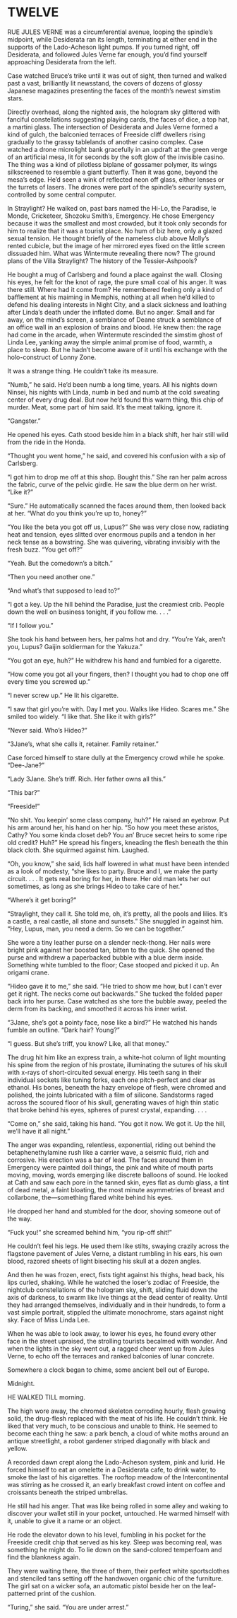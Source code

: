 # TWELVE


RUE JULES VERNE was a circumferential avenue, looping the spindle’s midpoint, while Desiderata ran its length, terminating at either end in the supports of the Lado-Acheson light pumps. If you turned right, off Desiderata, and followed Jules Verne far enough, you’d find yourself approaching Desiderata from the left.

Case watched Bruce’s trike until it was out of sight, then turned and walked past a vast, brilliantly lit newsstand, the covers of dozens of glossy Japanese magazines presenting the faces of the month’s newest simstim stars.

Directly overhead, along the nighted axis, the hologram sky glittered with fanciful constellations suggesting playing cards, the faces of dice, a top hat, a martini glass. The intersection of Desiderata and Jules Verne formed a kind of gulch, the balconied terraces of Freeside cliff dwellers rising gradually to the grassy tablelands of another casino complex. Case watched a drone microlight bank gracefully in an updraft at the green verge of an artificial mesa, lit for seconds by the soft glow of the invisible casino. The thing was a kind of pilotless biplane of gossamer polymer, its wings silkscreened to resemble a giant butterfly. Then it was gone, beyond the mesa’s edge. He’d seen a wink of reflected neon off glass, either lenses or the turrets of lasers. The drones were part of the spindle’s security system, controlled by some central computer.

In Straylight? He walked on, past bars named the Hi-Lo, the Paradise, le Monde, Cricketeer, Shozoku Smith’s, Emergency. He chose Emergency because it was the smallest and most crowded, but it took only seconds for him to realize that it was a tourist place. No hum of biz here, only a glazed sexual tension. He thought briefly of the nameless club above Molly’s rented cubicle, but the image of her mirrored eyes fixed on the little screen dissuaded him. What was Wintermute revealing there now? The ground plans of the Villa Straylight? The history of the Tessier-Ashpools?

He bought a mug of Carlsberg and found a place against the wall. Closing his eyes, he felt for the knot of rage, the pure small coal of his anger. It was there still. Where had it come from? He remembered feeling only a kind of bafflement at his maiming in Memphis, nothing at all when he’d killed to defend his dealing interests in Night City, and a slack sickness and loathing after Linda’s death under the inflated dome. But no anger. Small and far away, on the mind’s screen, a semblance of Deane struck a semblance of an office wall in an explosion of brains and blood. He knew then: the rage had come in the arcade, when Wintermute rescinded the simstim ghost of Linda Lee, yanking away the simple animal promise of food, warmth, a place to sleep. But he hadn’t become aware of it until his exchange with the holo-construct of Lonny Zone.

It was a strange thing. He couldn’t take its measure.

“Numb,” he said. He’d been numb a long time, years. All his nights down Ninsei, his nights with Linda, numb in bed and numb at the cold sweating center of every drug deal. But now he’d found this warm thing, this chip of murder. Meat, some part of him said. It’s the meat talking, ignore it.

“Gangster.”

He opened his eyes. Cath stood beside him in a black shift, her hair still wild from the ride in the Honda.

“Thought you went home,” he said, and covered his confusion with a sip of Carlsberg.

“I got him to drop me off at this shop. Bought this.” She ran her palm across the fabric, curve of the pelvic girdle. He saw the blue derm on her wrist. “Like it?”

“Sure.” He automatically scanned the faces around them, then looked back at her. “What do you think you’re up to, honey?”

“You like the beta you got off us, Lupus?” She was very close now, radiating heat and tension, eyes slitted over enormous pupils and a tendon in her neck tense as a bowstring. She was quivering, vibrating invisibly with the fresh buzz. “You get off?”

“Yeah. But the comedown’s a bitch.”

“Then you need another one.”

“And what’s that supposed to lead to?”

“I got a key. Up the hill behind the Paradise, just the creamiest crib. People down the well on business tonight, if you follow me. . . .”

“If I follow you.”

She took his hand between hers, her palms hot and dry. “You’re Yak, aren’t you, Lupus? Gaijin soldierman for the Yakuza.”

“You got an eye, huh?” He withdrew his hand and fumbled for a cigarette.

“How come you got all your fingers, then? I thought you had to chop one off every time you screwed up.”

“I never screw up.” He lit his cigarette.

“I saw that girl you’re with. Day I met you. Walks like Hideo. Scares me.” She smiled too widely. “I like that. She like it with girls?”

“Never said. Who’s Hideo?”

“3Jane’s, what she calls it, retainer. Family retainer.”

Case forced himself to stare dully at the Emergency crowd while he spoke. “Dee-Jane?”

“Lady 3Jane. She’s triff. Rich. Her father owns all this.”

“This bar?”

“Freeside!”

“No shit. You keepin’ some class company, huh?” He raised an eyebrow. Put his arm around her, his hand on her hip. “So how you meet these aristos, Cathy? You some kinda closet deb? You an’ Bruce secret heirs to some ripe old credit? Huh?” He spread his fingers, kneading the flesh beneath the thin black cloth. She squirmed against him. Laughed.

“Oh, you know,” she said, lids half lowered in what must have been intended as a look of modesty, “she likes to party. Bruce and I, we make the party circuit. . . . It gets real boring for her, in there. Her old man lets her out sometimes, as long as she brings Hideo to take care of her.”

“Where’s it get boring?”

“Straylight, they call it. She told me, oh, it’s pretty, all the pools and lilies. It’s a castle, a real castle, all stone and sunsets.” She snuggled in against him. “Hey, Lupus, man, you need a derm. So we can be together.”

She wore a tiny leather purse on a slender neck-thong. Her nails were bright pink against her boosted tan, bitten to the quick. She opened the purse and withdrew a paperbacked bubble with a blue derm inside. Something white tumbled to the floor; Case stooped and picked it up. An origami crane.

“Hideo gave it to me,” she said. “He tried to show me how, but I can’t ever get it right. The necks come out backwards.” She tucked the folded paper back into her purse. Case watched as she tore the bubble away, peeled the derm from its backing, and smoothed it across his inner wrist.

“3Jane, she’s got a pointy face, nose like a bird?” He watched his hands fumble an outline. “Dark hair? Young?”

“I guess. But she’s triff, you know? Like, all that money.”

The drug hit him like an express train, a white-hot column of light mounting his spine from the region of his prostate, illuminating the sutures of his skull with x-rays of short-circuited sexual energy. His teeth sang in their individual sockets like tuning forks, each one pitch-perfect and clear as ethanol. His bones, beneath the hazy envelope of flesh, were chromed and polished, the joints lubricated with a film of silicone. Sandstorms raged across the scoured floor of his skull, generating waves of high thin static that broke behind his eyes, spheres of purest crystal, expanding. . . .

“Come on,” she said, taking his hand. “You got it now. We got it. Up the hill, we’ll have it all night.”

The anger was expanding, relentless, exponential, riding out behind the betaphenethylamine rush like a carrier wave, a seismic fluid, rich and corrosive. His erection was a bar of lead. The faces around them in Emergency were painted doll things, the pink and white of mouth parts moving, moving, words emerging like discrete balloons of sound. He looked at Cath and saw each pore in the tanned skin, eyes flat as dumb glass, a tint of dead metal, a faint bloating, the most minute asymmetries of breast and collarbone, the—something flared white behind his eyes.

He dropped her hand and stumbled for the door, shoving someone out of the way.

“Fuck you!” she screamed behind him, “you rip-off shit!”

He couldn’t feel his legs. He used them like stilts, swaying crazily across the flagstone pavement of Jules Verne, a distant rumbling in his ears, his own blood, razored sheets of light bisecting his skull at a dozen angles.

And then he was frozen, erect, fists tight against his thighs, head back, his lips curled, shaking. While he watched the loser’s zodiac of Freeside, the nightclub constellations of the hologram sky, shift, sliding fluid down the axis of darkness, to swarm like live things at the dead center of reality. Until they had arranged themselves, individually and in their hundreds, to form a vast simple portrait, stippled the ultimate monochrome, stars against night sky. Face of Miss Linda Lee.

When he was able to look away, to lower his eyes, he found every other face in the street upraised, the strolling tourists becalmed with wonder. And when the lights in the sky went out, a ragged cheer went up from Jules Verne, to echo off the terraces and ranked balconies of lunar concrete.

Somewhere a clock began to chime, some ancient bell out of Europe.

Midnight.

HE WALKED TILL morning.

The high wore away, the chromed skeleton corroding hourly, flesh growing solid, the drug-flesh replaced with the meat of his life. He couldn’t think. He liked that very much, to be conscious and unable to think. He seemed to become each thing he saw: a park bench, a cloud of white moths around an antique streetlight, a robot gardener striped diagonally with black and yellow.

A recorded dawn crept along the Lado-Acheson system, pink and lurid. He forced himself to eat an omelette in a Desiderata cafe, to drink water, to smoke the last of his cigarettes. The rooftop meadow of the Intercontinental was stirring as he crossed it, an early breakfast crowd intent on coffee and croissants beneath the striped umbrellas.

He still had his anger. That was like being rolled in some alley and waking to discover your wallet still in your pocket, untouched. He warmed himself with it, unable to give it a name or an object.

He rode the elevator down to his level, fumbling in his pocket for the Freeside credit chip that served as his key. Sleep was becoming real, was something he might do. To lie down on the sand-colored temperfoam and find the blankness again.

They were waiting there, the three of them, their perfect white sportsclothes and stenciled tans setting off the handwoven organic chic of the furniture. The girl sat on a wicker sofa, an automatic pistol beside her on the leaf-patterned print of the cushion.

“Turing,” she said. “You are under arrest.”




